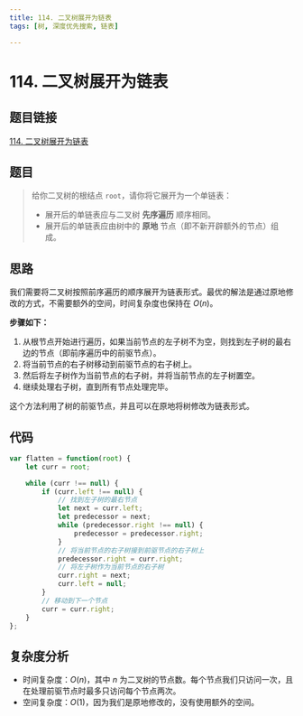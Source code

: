 ```yaml
---
title: 114. 二叉树展开为链表
tags: [树, 深度优先搜索, 链表]

---
```


# 114. 二叉树展开为链表

## 题目链接
[114. 二叉树展开为链表](https://leetcode.cn/problems/flatten-binary-tree-to-linked-list/)

## 题目
> 给你二叉树的根结点 `root`，请你将它展开为一个单链表：
> - 展开后的单链表应与二叉树 **先序遍历** 顺序相同。
> - 展开后的单链表应由树中的 **原地** 节点（即不新开辟额外的节点）组成。

## 思路
我们需要将二叉树按照前序遍历的顺序展开为链表形式。最优的解法是通过原地修改的方式，不需要额外的空间，时间复杂度也保持在 $O(n)$。

**步骤如下：**
1. 从根节点开始进行遍历，如果当前节点的左子树不为空，则找到左子树的最右边的节点（即前序遍历中的前驱节点）。
2. 将当前节点的右子树移动到前驱节点的右子树上。
3. 然后将左子树作为当前节点的右子树，并将当前节点的左子树置空。
4. 继续处理右子树，直到所有节点处理完毕。

这个方法利用了树的前驱节点，并且可以在原地将树修改为链表形式。

## 代码
```javascript showLineNumbers
var flatten = function(root) {
    let curr = root;

    while (curr !== null) {
        if (curr.left !== null) {
            // 找到左子树的最右节点
            let next = curr.left;
            let predecessor = next;
            while (predecessor.right !== null) {
                predecessor = predecessor.right;
            }
            // 将当前节点的右子树接到前驱节点的右子树上
            predecessor.right = curr.right;
            // 将左子树作为当前节点的右子树
            curr.right = next;
            curr.left = null;
        }
        // 移动到下一个节点
        curr = curr.right;
    }
};
```

## 复杂度分析
- 时间复杂度：$O(n)$，其中 $n$ 为二叉树的节点数。每个节点我们只访问一次，且在处理前驱节点时最多只访问每个节点两次。
- 空间复杂度：$O(1)$，因为我们是原地修改的，没有使用额外的空间。